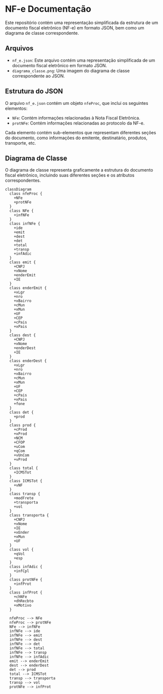 

# NF-e Documentação

Este repositório contém uma representação simplificada da estrutura de um documento fiscal eletrônico (NF-e) em formato JSON, bem como um diagrama de classe correspondente.

## Arquivos

- `nf_e.json`: Este arquivo contém uma representação simplificada de um documento fiscal eletrônico em formato JSON.
- `diagrama_classe.png`: Uma imagem do diagrama de classe correspondente ao JSON.

## Estrutura do JSON

O arquivo `nf_e.json` contém um objeto `nfeProc`, que inclui os seguintes elementos:

- `NFe`: Contém informações relacionadas à Nota Fiscal Eletrônica.
- `protNFe`: Contém informações relacionadas ao protocolo da NF-e.

Cada elemento contém sub-elementos que representam diferentes seções do documento, como informações do emitente, destinatário, produtos, transporte, etc.

## Diagrama de Classe

O diagrama de classe representa graficamente a estrutura do documento fiscal eletrônico, incluindo suas diferentes seções e os atributos correspondentes.


```mermaid
classDiagram
  class nfeProc {
    +NFe
    +protNFe
  }
  class NFe {
    +infNFe
  }
  class infNFe {
    +ide
    +emit
    +dest
    +det
    +total
    +transp
    +infAdic
  }
  class emit {
    +CNPJ
    +xNome
    +enderEmit
    +IE
  }
  class enderEmit {
    +xLgr
    +nro
    +xBairro
    +cMun
    +xMun
    +UF
    +CEP
    +cPais
    +xPais
  }
  class dest {
    +CNPJ
    +xNome
    +enderDest
    +IE
  }
  class enderDest {
    +xLgr
    +nro
    +xBairro
    +cMun
    +xMun
    +UF
    +CEP
    +cPais
    +xPais
    +fone
  }
  class det {
    +prod
  }
  class prod {
    +cProd
    +xProd
    +NCM
    +CFOP
    +uCom
    +qCom
    +vUnCom
    +vProd
  }
  class total {
    +ICMSTot
  }
  class ICMSTot {
    +vNF
  }
  class transp {
    +modFrete
    +transporta
    +vol
  }
  class transporta {
    +CNPJ
    +xNome
    +IE
    +xEnder
    +xMun
    +UF
  }
  class vol {
    +qVol
    +esp
  }
  class infAdic {
    +infCpl
  }
  class protNFe {
    +infProt
  }
  class infProt {
    +chNFe
    +dhRecbto
    +xMotivo
  }

  nfeProc --> NFe
  nfeProc --> protNFe
  NFe --> infNFe
  infNFe --> ide
  infNFe --> emit
  infNFe --> dest
  infNFe --> det
  infNFe --> total
  infNFe --> transp
  infNFe --> infAdic
  emit --> enderEmit
  dest --> enderDest
  det --> prod
  total --> ICMSTot
  transp --> transporta
  transp --> vol
  protNFe --> infProt

```


 